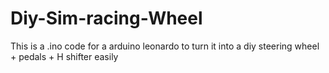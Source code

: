 # Diy-Sim-racing-Wheel
This is a .ino code for a arduino leonardo to turn it into a diy steering wheel + pedals + H shifter easily
